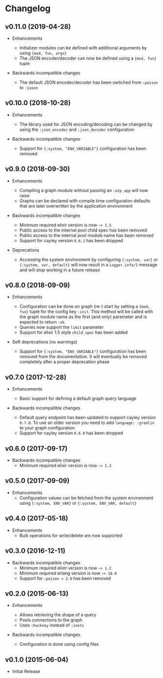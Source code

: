 # Changelog

## v0.11.0 (2019-04-28)

- Enhancements
    - Initializer modules can be defined with additional arguments by using `{mod, fun, args}`
    - The JSON encoder/decoder can now be defined using a `{mod, fun}` tuple

- Backwards incompatible changes
    - The default JSON encoder/decoder has been switched from `:poison` to `:jason`

## v0.10.0 (2018-10-28)

- Enhancements
    - The library used for JSON encoding/decoding can be changed by using the `:json_encoder` and `:json_decoder` configuration

- Backwards incompatible changes
    - Support for `{:system, "ENV_VARIABLE"}` configuration has been removed

## v0.9.0 (2018-09-30)

- Enhancements
    - Compiling a graph module without passing an `:otp_app` will now raise
    - Graphs can be declared with compile time configuration defaults that are later overwritten by the application environment

- Backwards incompatible changes
    - Minimum required elixir version is now `~> 1.5`
    - Public access to the internal pool child spec has been removed
    - Public access to the internal pool module name has been removed
    - Support for cayley version `0.6.1` has been dropped

- Deprecations
    - Accessing the system environment by configuring `{:system, var}` or `{:system, var, default}` will now result in a `Logger.info/1` message and will stop working in a future release

## v0.8.0 (2018-09-09)

- Enhancements
    - Configuration can be done on graph (re-) start by setting a `{mod, fun}` tuple for the config key `:init`. This method will be called with the graph module name as the first (and only) parameter and is expected to return `:ok`
    - Queries now support the `limit` parameter
    - Support for elixir 1.5 style `child_spec` has been added

- Soft deprecations (no warnings)
    - Support for `{:system, "ENV_VARIABLE"}` configuration has been removed from the documentation. It will eventually be removed completely after a proper deprecation phase

## v0.7.0 (2017-12-28)

- Enhancements
    - Basic support for defining a default graph query language

- Backwards incompatible changes
    - Default query endpoint has been updated to support cayley version `0.7.0`. To use an older version you need to add `language: :gremlin` to your graph configuration
    - Support for cayley version `0.6.0` has been dropped

## v0.6.0 (2017-09-17)

- Backwards incompatible changes
    - Minimum required elixir version is now `~> 1.3`

## v0.5.0 (2017-09-09)

- Enhancements
    - Configuration values can be fetched from the system environment using `{:system, ENV_VAR}` or `{:system, ENV_VAR, default}`

## v0.4.0 (2017-05-18)

- Enhancements
    - Bulk operations for write/delete are now supported

## v0.3.0 (2016-12-11)

- Backwards incompatible changes
    - Minimum required elixir version is now `~> 1.2`
    - Minimum required erlang version is now `~> 18.0`
    - Support for `:poison < 2.0` has been removed

## v0.2.0 (2015-06-13)

- Enhancements
    - Allows retrieving the shape of a query
    - Pools connections to the graph
    - Uses `:hackney` instead of `:inets`

- Backwards incompatible changes
    - Configuration is done using config files

## v0.1.0 (2015-06-04)

- Initial Release
